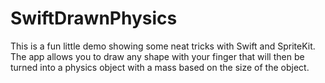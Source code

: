 SwiftDrawnPhysics
=================

This is a fun little demo showing some neat tricks with Swift and SpriteKit.  The app allows you to draw any shape with your finger that will then be turned into a physics object with a mass based on the size of the object.  


